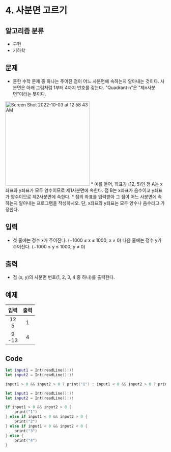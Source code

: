 # 4. 사분면 고르기
## 알고리즘 분류
* 구현
* 기하학

## 문제
* 흔한 수학 문제 중 하나는 주어진 점이 어느 사분면에 속하는지 알아내는 것이다. 사분면은 아래 그림처럼 1부터 4까지 번호를 갖는다. "Quadrant n"은 "제n사분면"이라는 뜻이다.
<img width="265" alt="Screen Shot 2022-10-03 at 12 58 43 AM" src="https://user-images.githubusercontent.com/105399791/193463658-9c2e1f4d-f96c-4f4a-a6b1-b31c709b0a08.png">
* 예를 들어, 좌표가 (12, 5)인 점 A는 x좌표와 y좌표가 모두 양수이므로 제1사분면에 속한다. 점 B는 x좌표가 음수이고 y좌표가 양수이므로 제2사분면에 속한다.
* 점의 좌표를 입력받아 그 점이 어느 사분면에 속하는지 알아내는 프로그램을 작성하시오. 단, x좌표와 y좌표는 모두 양수나 음수라고 가정한다.

## 입력
* 첫 줄에는 정수 x가 주어진다. (−1000 ≤ x ≤ 1000; x ≠ 0) 다음 줄에는 정수 y가 주어진다. (−1000 ≤ y ≤ 1000; y ≠ 0)

## 출력
* 점 (x, y)의 사분면 번호(1, 2, 3, 4 중 하나)를 출력한다.

## 예제
|입력|출력|
|:---:|:---:|
|12<br>5|1|
|9<br>-13|4|

## Code
```swift
let input1 = Int(readLine()!)!
let input2 = Int(readLine()!)!

input1 > 0 && input2 > 0 ? print("1") : input1 < 0 && input2 > 0 ? print("2") : input1 < 0 && input2 < 0 ? print("3") : print("4")
```
```swift
let input1 = Int(readLine()!)!
let input2 = Int(readLine()!)!

if input1 > 0 && input2 > 0 {
    print("1")
} else if input1 < 0 && input2 > 0 {
    print("2")
} else if input1 < 0 && input2 < 0 {
    print("3")
} else {
    print("4")
}
```
